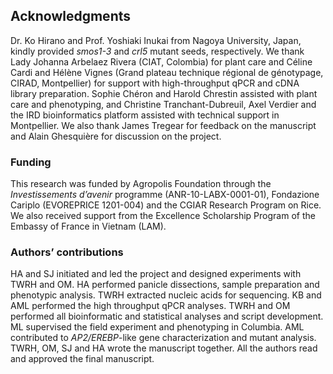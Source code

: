 
## Acknowledgments

Dr. Ko Hirano and Prof. Yoshiaki Inukai from Nagoya University, Japan, kindly provided *smos1-3* and *crl5* mutant seeds, respectively.
We thank Lady Johanna Arbelaez Rivera (CIAT, Colombia) for plant care and Céline Cardi and Hélène Vignes (Grand plateau technique régional de génotypage, CIRAD, Montpellier) for support with high-throughput qPCR and cDNA library preparation.
Sophie Chéron and Harold Chrestin assisted with plant care and phenotyping, and Christine Tranchant-Dubreuil, Axel Verdier and the IRD bioinformatics platform assisted with technical support in Montpellier.
We also thank James Tregear for feedback on the manuscript and Alain Ghesquière for discussion on the project.

### Funding

This research was funded by Agropolis Foundation through the *Investissements d’avenir* programme (ANR-10-LABX-0001-01), Fondazione Cariplo (EVOREPRICE 1201-004) and the CGIAR Research Program on Rice.
We also received support from the Excellence Scholarship Program of the Embassy of France in Vietnam (LAM).

### Authors’ contributions

HA and SJ initiated and led the project and designed experiments with TWRH and OM.
HA performed panicle dissections, sample preparation and phenotypic analysis.
TWRH extracted nucleic acids for sequencing.
KB and AML performed the high throughput qPCR analyses.
TWRH and OM performed all bioinformatic and statistical analyses and script development.
ML supervised the field experiment and phenotyping in Columbia.
AML contributed to *AP2/EREBP*-like gene characterization and mutant analysis. 
TWRH, OM, SJ and HA wrote the manuscript together.
All the authors read and approved the final manuscript.